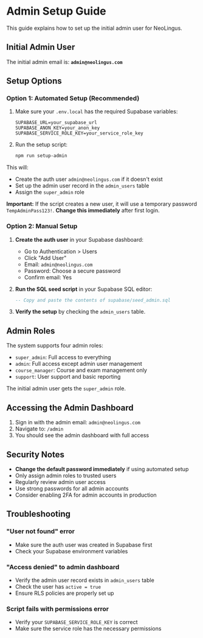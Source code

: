 # Admin Setup Guide

This guide explains how to set up the initial admin user for NeoLingus.

## Initial Admin User

The initial admin email is: **`admin@neolingus.com`**

## Setup Options

### Option 1: Automated Setup (Recommended)

1. Make sure your `.env.local` has the required Supabase variables:
   ```env
   SUPABASE_URL=your_supabase_url
   SUPABASE_ANON_KEY=your_anon_key
   SUPABASE_SERVICE_ROLE_KEY=your_service_role_key
   ```

2. Run the setup script:
   ```bash
   npm run setup-admin
   ```

This will:
- Create the auth user `admin@neolingus.com` if it doesn't exist
- Set up the admin user record in the `admin_users` table
- Assign the `super_admin` role

**Important:** If the script creates a new user, it will use a temporary password `TempAdminPass123!`. **Change this immediately** after first login.

### Option 2: Manual Setup

1. **Create the auth user** in your Supabase dashboard:
   - Go to Authentication > Users
   - Click "Add User"
   - Email: `admin@neolingus.com`
   - Password: Choose a secure password
   - Confirm email: Yes

2. **Run the SQL seed script** in your Supabase SQL editor:
   ```sql
   -- Copy and paste the contents of supabase/seed_admin.sql
   ```

3. **Verify the setup** by checking the `admin_users` table.

## Admin Roles

The system supports four admin roles:
- `super_admin`: Full access to everything
- `admin`: Full access except admin user management
- `course_manager`: Course and exam management only
- `support`: User support and basic reporting

The initial admin user gets the `super_admin` role.

## Accessing the Admin Dashboard

1. Sign in with the admin email: `admin@neolingus.com`
2. Navigate to: `/admin`
3. You should see the admin dashboard with full access

## Security Notes

- **Change the default password immediately** if using automated setup
- Only assign admin roles to trusted users
- Regularly review admin user access
- Use strong passwords for all admin accounts
- Consider enabling 2FA for admin accounts in production

## Troubleshooting

### "User not found" error
- Make sure the auth user was created in Supabase first
- Check your Supabase environment variables

### "Access denied" to admin dashboard
- Verify the admin user record exists in `admin_users` table
- Check the user has `active = true`
- Ensure RLS policies are properly set up

### Script fails with permissions error
- Verify your `SUPABASE_SERVICE_ROLE_KEY` is correct
- Make sure the service role has the necessary permissions